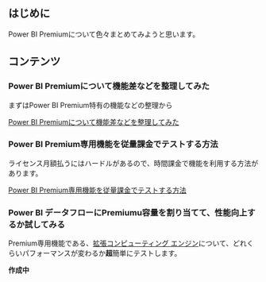 ## はじめに

Power BI Premiumについて色々まとめてみようと思います。

## コンテンツ

### Power BI Premiumについて機能差などを整理してみた

まずはPower BI Premium特有の機能などの整理から

[Power BI Premiumについて機能差などを整理してみた](./Power%20BI%20Premiumについて機能差などを整理してみた/README.md)


### Power BI Premium専用機能を従量課金でテストする方法

ライセンス月額払うにはハードルがあるので、時間課金で機能を利用する方法があります。

[Power BI Premium専用機能を従量課金でテストする方法](Power%20BI%20Premium専用機能を従量課金でテストする方法/README.md)

### Power BI データフローにPremiumu容量を割り当てて、性能向上するか試してみる

Premium専用機能である、[拡張コンピューティング エンジン](https://docs.microsoft.com/ja-jp/power-bi/transform-model/service-dataflows-enhanced-compute-engine)について、どれくらいパフォーマンスが変わるか**超**簡単にテストします。

**作成中**